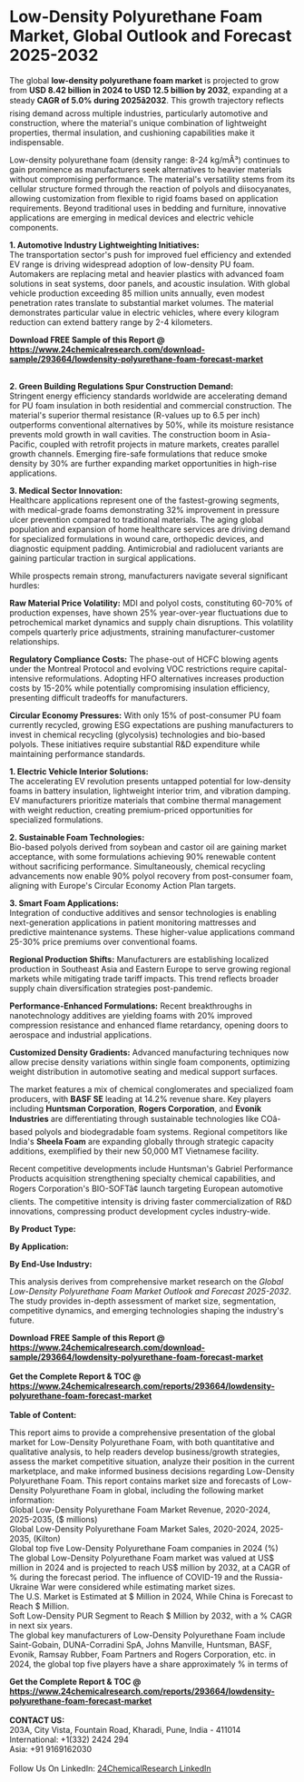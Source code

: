 <h1>Low-Density Polyurethane Foam Market, Global Outlook and Forecast 2025-2032</h1><p>The global <strong>low-density polyurethane foam market</strong> is projected to grow from <strong>USD 8.42 billion in 2024 to USD 12.5 billion by 2032</strong>, expanding at a steady <strong>CAGR of 5.0% during 2025â2032</strong>. This growth trajectory reflects rising demand across multiple industries, particularly automotive and construction, where the material's unique combination of lightweight properties, thermal insulation, and cushioning capabilities make it indispensable.</p><p>Low-density polyurethane foam (density range: 8-24 kg/mÂ³) continues to gain prominence as manufacturers seek alternatives to heavier materials without compromising performance. The material's versatility stems from its cellular structure formed through the reaction of polyols and diisocyanates, allowing customization from flexible to rigid foams based on application requirements. Beyond traditional uses in bedding and furniture, innovative applications are emerging in medical devices and electric vehicle components.</p><p><strong>1. Automotive Industry Lightweighting Initiatives:</strong><br>
The transportation sector's push for improved fuel efficiency and extended EV range is driving widespread adoption of low-density PU foam. Automakers are replacing metal and heavier plastics with advanced foam solutions in seat systems, door panels, and acoustic insulation. With global vehicle production exceeding 85 million units annually, even modest penetration rates translate to substantial market volumes. The material demonstrates particular value in electric vehicles, where every kilogram reduction can extend battery range by 2-4 kilometers.</p><div><b>Download FREE Sample of this Report @ 
            <a href="https://www.24chemicalresearch.com/download-sample/293664/lowdensity-polyurethane-foam-forecast-market">
            https://www.24chemicalresearch.com/download-sample/293664/lowdensity-polyurethane-foam-forecast-market</a></b></div><br><p><strong>2. Green Building Regulations Spur Construction Demand:</strong><br>
Stringent energy efficiency standards worldwide are accelerating demand for PU foam insulation in both residential and commercial construction. The material's superior thermal resistance (R-values up to 6.5 per inch) outperforms conventional alternatives by 50%, while its moisture resistance prevents mold growth in wall cavities. The construction boom in Asia-Pacific, coupled with retrofit projects in mature markets, creates parallel growth channels. Emerging fire-safe formulations that reduce smoke density by 30% are further expanding market opportunities in high-rise applications.</p><p><strong>3. Medical Sector Innovation:</strong><br>
Healthcare applications represent one of the fastest-growing segments, with medical-grade foams demonstrating 32% improvement in pressure ulcer prevention compared to traditional materials. The aging global population and expansion of home healthcare services are driving demand for specialized formulations in wound care, orthopedic devices, and diagnostic equipment padding. Antimicrobial and radiolucent variants are gaining particular traction in surgical applications.</p><p>While prospects remain strong, manufacturers navigate several significant hurdles:</p><p><strong>Raw Material Price Volatility:</strong> MDI and polyol costs, constituting 60-70% of production expenses, have shown 25% year-over-year fluctuations due to petrochemical market dynamics and supply chain disruptions. This volatility compels quarterly price adjustments, straining manufacturer-customer relationships.</p><p><strong>Regulatory Compliance Costs:</strong> The phase-out of HCFC blowing agents under the Montreal Protocol and evolving VOC restrictions require capital-intensive reformulations. Adopting HFO alternatives increases production costs by 15-20% while potentially compromising insulation efficiency, presenting difficult tradeoffs for manufacturers.</p><p><strong>Circular Economy Pressures:</strong> With only 15% of post-consumer PU foam currently recycled, growing ESG expectations are pushing manufacturers to invest in chemical recycling (glycolysis) technologies and bio-based polyols. These initiatives require substantial R&amp;D expenditure while maintaining performance standards.</p><p><strong>1. Electric Vehicle Interior Solutions:</strong><br>
The accelerating EV revolution presents untapped potential for low-density foams in battery insulation, lightweight interior trim, and vibration damping. EV manufacturers prioritize materials that combine thermal management with weight reduction, creating premium-priced opportunities for specialized formulations.</p><p><strong>2. Sustainable Foam Technologies:</strong><br>
Bio-based polyols derived from soybean and castor oil are gaining market acceptance, with some formulations achieving 90% renewable content without sacrificing performance. Simultaneously, chemical recycling advancements now enable 90% polyol recovery from post-consumer foam, aligning with Europe's Circular Economy Action Plan targets.</p><p><strong>3. Smart Foam Applications:</strong><br>
Integration of conductive additives and sensor technologies is enabling next-generation applications in patient monitoring mattresses and predictive maintenance systems. These higher-value applications command 25-30% price premiums over conventional foams.</p><p><strong>Regional Production Shifts:</strong> Manufacturers are establishing localized production in Southeast Asia and Eastern Europe to serve growing regional markets while mitigating trade tariff impacts. This trend reflects broader supply chain diversification strategies post-pandemic.</p><p><strong>Performance-Enhanced Formulations:</strong> Recent breakthroughs in nanotechnology additives are yielding foams with 20% improved compression resistance and enhanced flame retardancy, opening doors to aerospace and industrial applications.</p><p><strong>Customized Density Gradients:</strong> Advanced manufacturing techniques now allow precise density variations within single foam components, optimizing weight distribution in automotive seating and medical support surfaces.</p><p>The market features a mix of chemical conglomerates and specialized foam producers, with <strong>BASF SE</strong> leading at 14.2% revenue share. Key players including <strong>Huntsman Corporation</strong>, <strong>Rogers Corporation</strong>, and <strong>Evonik Industries</strong> are differentiating through sustainable technologies like COâ-based polyols and biodegradable foam systems. Regional competitors like India's <strong>Sheela Foam</strong> are expanding globally through strategic capacity additions, exemplified by their new 50,000 MT Vietnamese facility.</p><p>Recent competitive developments include Huntsman's Gabriel Performance Products acquisition strengthening specialty chemical capabilities, and Rogers Corporation's BIO-SOFTâ¢ launch targeting European automotive clients. The competitive intensity is driving faster commercialization of R&amp;D innovations, compressing product development cycles industry-wide.</p><p><strong>By Product Type:</strong></p><p><strong>By Application:</strong></p><p><strong>By End-Use Industry:</strong></p><p>This analysis derives from comprehensive market research on the <em>Global Low-Density Polyurethane Foam Market Outlook and Forecast 2025-2032</em>. The study provides in-depth assessment of market size, segmentation, competitive dynamics, and emerging technologies shaping the industry's future.</p><div><b>Download FREE Sample of this Report @ 
            <a href="https://www.24chemicalresearch.com/download-sample/293664/lowdensity-polyurethane-foam-forecast-market">
            https://www.24chemicalresearch.com/download-sample/293664/lowdensity-polyurethane-foam-forecast-market</a></b></div><br><div><b>Get the Complete Report & TOC @ 
            <a href="https://www.24chemicalresearch.com/reports/293664/lowdensity-polyurethane-foam-forecast-market">
            https://www.24chemicalresearch.com/reports/293664/lowdensity-polyurethane-foam-forecast-market</a></b></div><br>
            <b>Table of Content:</b><p>This report aims to provide a comprehensive presentation of the global market for Low-Density Polyurethane Foam, with both quantitative and qualitative analysis, to help readers develop business/growth strategies, assess the market competitive situation, analyze their position in the current marketplace, and make informed business decisions regarding Low-Density Polyurethane Foam. This report contains market size and forecasts of Low-Density Polyurethane Foam in global, including the following market information:<br />
Global Low-Density Polyurethane Foam Market Revenue, 2020-2024, 2025-2035, ($ millions)<br />
Global Low-Density Polyurethane Foam Market Sales, 2020-2024, 2025-2035, (Kilton)<br />
Global top five Low-Density Polyurethane Foam companies in 2024 (%)<br />
The global Low-Density Polyurethane Foam market was valued at US$ million in 2024 and is projected to reach US$ million by 2032, at a CAGR of % during the forecast period. The influence of COVID-19 and the Russia-Ukraine War were considered while estimating market sizes.<br />
The U.S. Market is Estimated at $ Million in 2024, While China is Forecast to Reach $ Million.<br />
Soft Low-Density PUR Segment to Reach $ Million by 2032, with a % CAGR in next six years.<br />
The global key manufacturers of Low-Density Polyurethane Foam include Saint-Gobain, DUNA-Corradini SpA, Johns Manville, Huntsman, BASF, Evonik, Ramsay Rubber, Foam Partners and Rogers Corporation, etc. in 2024, the global top five players have a share approximately % in terms of</p><div><b>Get the Complete Report & TOC @ 
            <a href="https://www.24chemicalresearch.com/reports/293664/lowdensity-polyurethane-foam-forecast-market">
            https://www.24chemicalresearch.com/reports/293664/lowdensity-polyurethane-foam-forecast-market</a></b></div><br><b>CONTACT US:</b><br>
            203A, City Vista, Fountain Road, Kharadi, Pune, India - 411014<br>
            International: +1(332) 2424 294<br>
            Asia: +91 9169162030 <br><br>
            Follow Us On LinkedIn: <a href="https://www.linkedin.com/company/24chemicalresearch/">24ChemicalResearch LinkedIn</a>